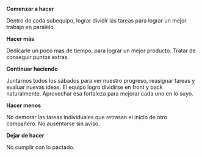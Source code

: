 **Comenzar a hacer**

Dentro de cada subequipo, lograr dividir las tareas para lograr un mejor trabajo en paralelo.

**Hacer más**

Dedicarle un poco mas de tiempo, para lograr un mejor producto. Tratar de conseguir puntos extras.

**Continuar haciendo**

Juntarnos todos los sábados para ver nuestro progreso, reasignar tareas y evaluar nuevas ideas.
El equipo logro dividirse en front y back naturalmente. Aprovechar esa fortaleza para mejorar cada uno en lo suyo.


**Hacer menos**

No demorar las tareas individuales que retrasan el inicio de otro compañero.
No ausentarse sin aviso.

**Dejar de hacer**

No cumplir con lo pactado.
